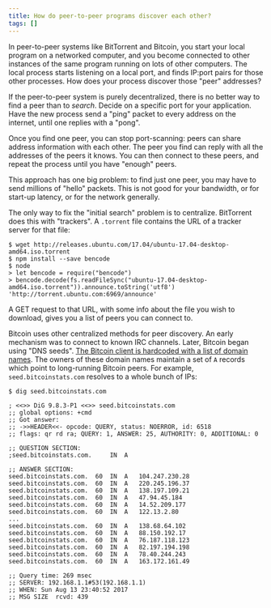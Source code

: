 ```yaml
---
title: How do peer-to-peer programs discover each other?
tags: []
---
```


In peer-to-peer systems like BitTorrent and Bitcoin, you start your local program on a networked computer, and you become connected to other instances of the same program running on lots of other computers. The local process starts listening on a local port, and finds IP:port pairs for those other processes. How does your process discover those "peer" addresses?

If the peer-to-peer system is purely decentralized, there is no better way to find a peer than to _search_. Decide on a specific port for your application. Have the new process send a "ping" packet to every address on the internet, until one replies with a "pong".

Once you find one peer, you can stop port-scanning: peers can share address information with each other. The peer you find can reply with all the addresses of the peers it knows. You can then connect to these peers, and repeat the process until you have "enough" peers.

This approach has one big problem: to find just one peer, you may have to send millions of "hello" packets. This is not good for your bandwidth, or for start-up latency, or for the network generally.

The only way to fix the "initial search" problem is to centralize. BitTorrent does this with "trackers". A `.torrent` file contains the URL of a tracker server for that file:

```
$ wget http://releases.ubuntu.com/17.04/ubuntu-17.04-desktop-amd64.iso.torrent
$ npm install --save bencode
$ node
> let bencode = require("bencode")
> bencode.decode(fs.readFileSync("ubuntu-17.04-desktop-amd64.iso.torrent")).announce.toString('utf8')
'http://torrent.ubuntu.com:6969/announce'
```

A GET request to that URL, with some info about the file you wish to download, gives you a list of peers you can connect to.

Bitcoin uses other centralized methods for peer discovery. An early mechanism was to connect to known IRC channels. Later, Bitcoin began using "DNS seeds". [The Bitcoin client is hardcoded with a list of domain names](https://github.com/bitcoin/bitcoin/blob/0.14/src/chainparams.cpp#L122-L127). The owners of these domain names maintain a set of `A` records which point to long-running Bitcoin peers. For example, `seed.bitcoinstats.com` resolves to a whole bunch of IPs:

```
$ dig seed.bitcoinstats.com

; <<>> DiG 9.8.3-P1 <<>> seed.bitcoinstats.com
;; global options: +cmd
;; Got answer:
;; ->>HEADER<<- opcode: QUERY, status: NOERROR, id: 6518
;; flags: qr rd ra; QUERY: 1, ANSWER: 25, AUTHORITY: 0, ADDITIONAL: 0

;; QUESTION SECTION:
;seed.bitcoinstats.com.		IN	A

;; ANSWER SECTION:
seed.bitcoinstats.com.	60	IN	A	104.247.230.28
seed.bitcoinstats.com.	60	IN	A	220.245.196.37
seed.bitcoinstats.com.	60	IN	A	138.197.109.21
seed.bitcoinstats.com.	60	IN	A	47.94.45.184
seed.bitcoinstats.com.	60	IN	A	14.52.209.177
seed.bitcoinstats.com.	60	IN	A	122.13.2.80
...
seed.bitcoinstats.com.	60	IN	A	138.68.64.102
seed.bitcoinstats.com.	60	IN	A	88.150.192.17
seed.bitcoinstats.com.	60	IN	A	76.187.118.123
seed.bitcoinstats.com.	60	IN	A	82.197.194.198
seed.bitcoinstats.com.	60	IN	A	78.40.244.243
seed.bitcoinstats.com.	60	IN	A	163.172.161.49

;; Query time: 269 msec
;; SERVER: 192.168.1.1#53(192.168.1.1)
;; WHEN: Sun Aug 13 23:40:52 2017
;; MSG SIZE  rcvd: 439
```
